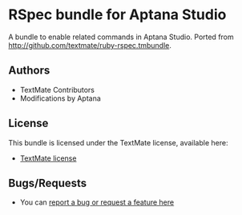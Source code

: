 # RSpec bundle for Aptana Studio

A bundle to enable related commands in Aptana Studio. Ported from http://github.com/textmate/ruby-rspec.tmbundle.

## Authors

* TextMate Contributors
* Modifications by Aptana

## License

This bundle is licensed under the TextMate license, available here:

* [TextMate license](http://svn.textmate.org/trunk/LICENSE)

## Bugs/Requests

* You can [report a bug or request a feature here](http://github.com/aptana/rspec.ruble/issues)